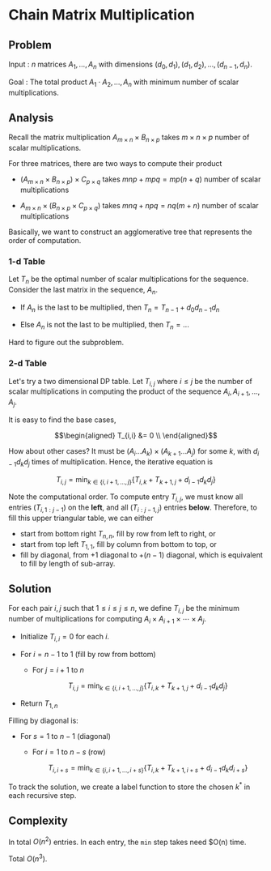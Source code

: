 # Chain Matrix Multiplication

## Problem

Input
: $n$ matrices $A_1, \ldots, A_n$ with dimensions $(d_0, d_1), (d_1, d_2), \ldots, (d_{n-1}, d_n)$.

Goal
: The total product $A_1 \cdot A_2, \ldots, A_n$ with minimum number of scalar multiplications.




## Analysis

Recall the matrix multiplication $A_{m \times n} \times B_{n \times p}$ takes $m\times n\times p$ number of scalar multiplications.

For three matrices, there are two ways to compute their product

- $\left( A_{m \times n} \times B_{n \times p} \right) \times C_{p \times q}$ takes $mnp + mpq = mp(n+q)$ number of scalar multiplications

- $A_{m \times n} \times \left(  B_{n \times p} \times C_{p \times q} \right)$ takes $mnq + npq = nq (m+n)$ number of scalar multiplications

Basically, we want to construct an agglomerative tree that represents the order of computation.


### 1-d Table

Let $T_n$ be the optimal number of scalar multiplications for the sequence. Consider the last matrix in the sequence, $A_n$.

- If $A_n$ is the last to be multiplied, then $T_n = T_{n-1} + d_0 d_{n-1} d_n$

- Else $A_n$ is not the last to be multiplied, then $T_n = ...$

Hard to figure out the subproblem.

### 2-d Table

Let's try a two dimensional DP table. Let $T_{i,j}$ where $i\le j$ be the number of scalar multiplications in computing the product of the sequence $A_i, A_{i+1}, \ldots, A_j$.

It is easy to find the base cases,

$$\begin{aligned}
T_{i,i} &= 0 \\
\end{aligned}$$

How about other cases? It must be $(A_i \ldots A_k)\times (A_{k+1} \ldots A_j)$ for some $k$, with $d_{i-1} d_k d_j$ times of multiplication. Hence, the iterative equation is

$$T_{i,j} = \min_{k \in \left\{ i, i+1, \ldots, j \right\}} \left\{ T_{i,k} + T_{k+1,j} + d_{i-1} d_k d_j  \right\}$$

Note the computational order. To compute entry $T_{i,j}$, we must know all entries $(T_{i,1:j-1})$ on the **left**, and all $(T_{i:j-1,j})$ entries **below**. Therefore, to fill this upper triangular table, we can either

- start from bottom right $T_{n,n}$, fill by row from left to right, or
- start from top left $T_{1,1}$, fill by column from bottom to top, or
- fill by diagonal, from $+1$ diagonal to $+(n-1)$ diagonal, which is equivalent to fill by length of sub-array.

## Solution

For each pair $i,j$ such that $1 \le i \le j \le n$, we define $T_{i,j}$ be the minimum number of multiplications for computing $A_{i} \times A_{i+1} \times \cdots \times A_{j}$.

- Initialize $T_{i,i} = 0$ for each $i$.

- For $i=n-1$ to $1$ (fill by row from bottom)
  - For $j=i+1$ to $n$

      $$T_{i,j} = \min_{k \in \left\{ i, i+1, \ldots, j \right\}} \left\{ T_{i,k} + T_{k+1,j} + d_{i-1} d_k d_j  \right\}$$

- Return $T_{1,n}$

Filling by diagonal is:

- For $s=1$ to $n-1$ (diagonal)
  - For $i=1$ to $n-s$ (row)

    $$
    T_{i,i+s} = \min_{k \in \left\{ i, i+1, \ldots, i+s \right\}} \left\{ T_{i,k} + T_{k+1,i+s} + d_{i-1} d_k d_{i+s}  \right\}
    $$


To track the solution, we create a label function to store the chosen $k^*$ in each recursive step.

## Complexity

In total $O(n^2)$ entries. In each entry, the `min` step takes need $O(n) time.

Total $O(n^3)$.
